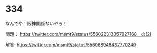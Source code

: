 # 334
なんでや！阪神関係ないやろ！

問題：
https://twitter.com/msmt9/status/556022313057927168　の(2)

解答:
https://twitter.com/msmt9/status/556068948437770240